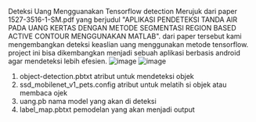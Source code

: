 Deteksi Uang Mengguanakan Tensorflow detection
Merujuk dari paper 1527-3516-1-SM.pdf yang berjudul "APLIKASI PENDETEKSI TANDA AIR PADA UANG KERTAS DENGAN METODE SEGMENTASI REGION BASED ACTIVE CONTOUR MENGGUNAKAN MATLAB". dari paper tersebut kami mengembangkan deteksi keaslian uang menggunakan metode tensorflow. project ini bisa dikembangkan menjadi sebuah aplikasi berbasis android agar mendeteksi lebih efesien.
![image](https://user-images.githubusercontent.com/114732960/214845140-0cc0adb8-9576-4124-abe7-4fbf5f074025.png)
![image](https://user-images.githubusercontent.com/114732960/214851024-a559c5e5-5b2e-4a26-a4e7-2946e936993a.png)
1. object-detection.pbtxt atribut untuk mendeteksi objek
2. ssd_mobilenet_v1_pets.config atribut untuk melatih si objek atau membaca ojek
3. uang.pb nama model yang akan di deteksi
4. label_map.pbtxt pemodelan yang akan menjadi output

